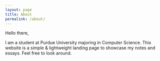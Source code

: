 ```yaml
---
layout: page
title: About
permalink: /about/
---
```


Hello there,

I am a student at Purdue University majoring in Computer Science. This website is a simple & lightweight landing page to showcase my notes and essays. Feel free to look around.
